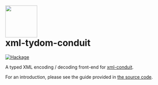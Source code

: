 # <img src="https://cdn.jsdelivr.net/gh/lancelet/xml-tydom@master/xml-tydom-logo.svg" width="100"/><br/>xml-tydom-conduit

[![Hackage](https://img.shields.io/hackage/v/xml-tydom-conduit.svg)](https://hackage.haskell.org/package/xml-tydom-conduit)

A typed XML encoding / decoding front-end for [xml-conduit][1].

For an introduction, please see the guide provided in
[the source code][2].

[1]: https://www.stackage.org/package/xml-conduit
[2]: https://github.com/lancelet/xml-tydom/blob/master/xml-tydom-conduit/src/Text/XML/TyDom/Conduit.hs#L655
